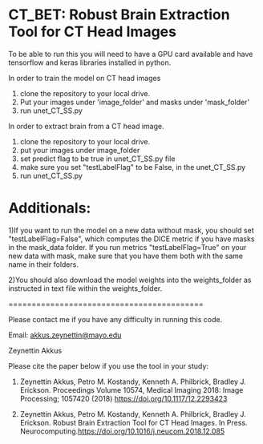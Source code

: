 # CT_BET: Robust Brain Extraction Tool for CT Head Images
To be able to run this you will need to have a GPU card available and have tensorflow and keras libraries installed in python.

In order to train the model on CT head images
1) clone the repository to your local drive. 
2) Put your images under 'image_folder' and masks under 'mask_folder'
3) run unet_CT_SS.py

In order to extract brain from a CT head image.
1) clone the repository to your local drive.
2) put your images under image_folder
3) set predict flag to be true in unet_CT_SS.py file
4) make sure you set "testLabelFlag" to be False, in the unet_CT_SS.py
5) run unet_CT_SS.py

Additionals:
==========================================
1)If you want to run the model on a new data without mask, you should set "testLabelFlag=False", which computes the DICE metric if you have masks in the mask_data folder. If you run metrics "testLabelFlag=True" on your new data with mask, make sure that you have them both with the same name in their folders.

2)You should also download the model weights into the weights_folder as instructed in text file within the weights_folder.

==========================================

Please contact me if you have any difficulty in running this code.

Email: akkus.zeynettin@mayo.edu

Zeynettin Akkus

Please cite the paper below if you use the tool in your study:
1) Zeynettin Akkus, Petro M. Kostandy, Kenneth A. Philbrick, Bradley J. Erickson. Proceedings Volume 10574, Medical Imaging 2018: Image Processing; 1057420 (2018) https://doi.org/10.1117/12.2293423

2) Zeynettin Akkus, Petro M. Kostandy, Kenneth A. Philbrick, Bradley J. Erickson. Robust Brain Extraction Tool for CT Head Images. In Press. Neurocomputing.https://doi.org/10.1016/j.neucom.2018.12.085
